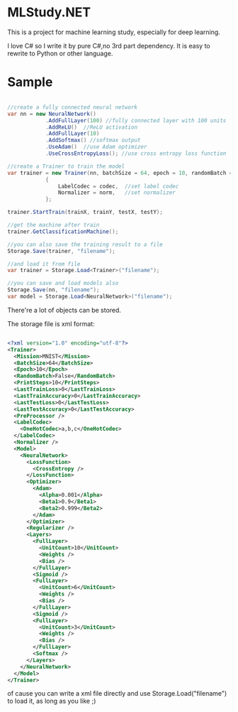 # MLStudy.NET

This is a project for machine learning study, especially for deep learning.

I love C# so I write it by pure C#,no 3rd part dependency. It is easy to rewrite to Python or other language.

# Sample

```C#

//create a fully connected neural network
var nn = new NeuralNetwork()
            .AddFullLayer(100) //fully connected layer with 100 units
            .AddReLU()  //ReLU activation
            .AddFullLayer(10)
            .AddSoftmax() //softmax output
            .UseAdam()  //use Adam optimizer
            .UseCrossEntropyLoss(); //use cross entropy loss function

//create a Trainer to train the model
var trainer = new Trainer(nn, batchSize = 64, epoch = 10, randomBatch = true)
            {
                LabelCodec = codec,  //set label codec
                Normalizer = norm,   //set normalizer
            };

trainer.StartTrain(trainX, trainY, testX, testY);

//get the machine after train
trainer.GetClassificationMachine();

//you can also save the training result to a file
Storage.Save(trainer, "filename");

//and load it from file
var trainer = Storage.Load<Trainer>("filename");

//you can save and load models also
Storage.Save(nn, "filename");
var model = Storage.Load<NeuralNetwork>("filename");

```

There're a lot of objects can be stored.

The storage file is xml format:

```XML

<?xml version="1.0" encoding="utf-8"?>
<Trainer>
  <Mission>MNIST</Mission>
  <BatchSize>64</BatchSize>
  <Epoch>10</Epoch>
  <RandomBatch>False</RandomBatch>
  <PrintSteps>10</PrintSteps>
  <LastTrainLoss>0</LastTrainLoss>
  <LastTrainAccuracy>0</LastTrainAccuracy>
  <LastTestLoss>0</LastTestLoss>
  <LastTestAccuracy>0</LastTestAccuracy>
  <PreProcessor />
  <LabelCodec>
    <OneHotCodec>a,b,c</OneHotCodec>
  </LabelCodec>
  <Normalizer />
  <Model>
    <NeuralNetwork>
      <LossFunction>
        <CrossEntropy />
      </LossFunction>
      <Optimizer>
        <Adam>
          <Alpha>0.001</Alpha>
          <Beta1>0.9</Beta1>
          <Beta2>0.999</Beta2>
        </Adam>
      </Optimizer>
      <Regularizer />
      <Layers>
        <FullLayer>
          <UnitCount>10</UnitCount>
          <Weights />
          <Bias />
        </FullLayer>
        <Sigmoid />
        <FullLayer>
          <UnitCount>6</UnitCount>
          <Weights />
          <Bias />
        </FullLayer>
        <Sigmoid />
        <FullLayer>
          <UnitCount>3</UnitCount>
          <Weights />
          <Bias />
        </FullLayer>
        <Softmax />
      </Layers>
    </NeuralNetwork>
  </Model>
</Trainer>

```

of cause you can write a xml file directly and use Storage.Load<Trainer>("filename") to load it, as long as you like ;)

